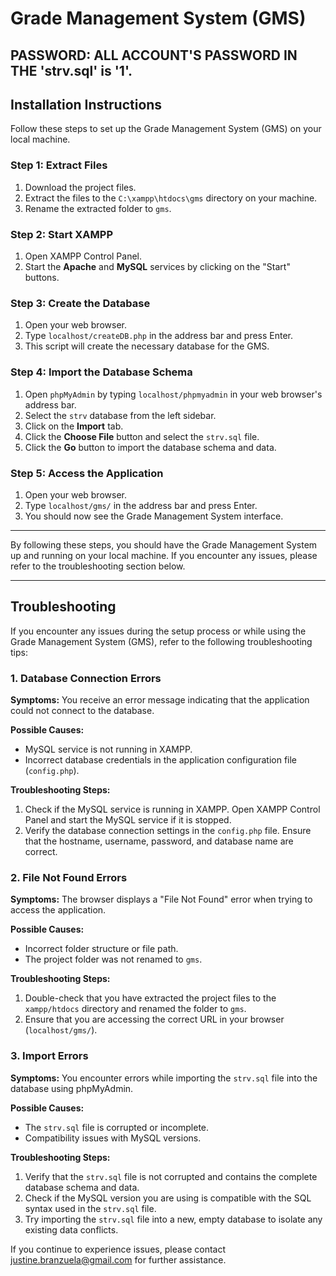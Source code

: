# Grade Management System (GMS)

## **PASSWORD:** ALL ACCOUNT'S PASSWORD IN THE 'strv.sql' is '1'.

## Installation Instructions

Follow these steps to set up the Grade Management System (GMS) on your local machine.

### Step 1: Extract Files

1. Download the project files.
2. Extract the files to the `C:\xampp\htdocs\gms` directory on your machine.
3. Rename the extracted folder to `gms`.

### Step 2: Start XAMPP

1. Open XAMPP Control Panel.
2. Start the **Apache** and **MySQL** services by clicking on the "Start" buttons.

### Step 3: Create the Database

1. Open your web browser.
2. Type `localhost/createDB.php` in the address bar and press Enter.
3. This script will create the necessary database for the GMS.

### Step 4: Import the Database Schema

1. Open `phpMyAdmin` by typing `localhost/phpmyadmin` in your web browser's address bar.
2. Select the `strv` database from the left sidebar.
3. Click on the **Import** tab.
4. Click the **Choose File** button and select the `strv.sql` file.
5. Click the **Go** button to import the database schema and data.

### Step 5: Access the Application

1. Open your web browser.
2. Type `localhost/gms/` in the address bar and press Enter.
3. You should now see the Grade Management System interface.

---

By following these steps, you should have the Grade Management System up and running on your local machine. If you encounter any issues, please refer to the troubleshooting section below.

---

## Troubleshooting

If you encounter any issues during the setup process or while using the Grade Management System (GMS), refer to the following troubleshooting tips:

### 1. Database Connection Errors

**Symptoms:** You receive an error message indicating that the application could not connect to the database.

**Possible Causes:**
- MySQL service is not running in XAMPP.
- Incorrect database credentials in the application configuration file (`config.php`).

**Troubleshooting Steps:**
1. Check if the MySQL service is running in XAMPP. Open XAMPP Control Panel and start the MySQL service if it is stopped.
2. Verify the database connection settings in the `config.php` file. Ensure that the hostname, username, password, and database name are correct.

### 2. File Not Found Errors

**Symptoms:** The browser displays a "File Not Found" error when trying to access the application.

**Possible Causes:**
- Incorrect folder structure or file path.
- The project folder was not renamed to `gms`.

**Troubleshooting Steps:**
1. Double-check that you have extracted the project files to the `xampp/htdocs` directory and renamed the folder to `gms`.
2. Ensure that you are accessing the correct URL in your browser (`localhost/gms/`).

### 3. Import Errors

**Symptoms:** You encounter errors while importing the `strv.sql` file into the database using phpMyAdmin.

**Possible Causes:**
- The `strv.sql` file is corrupted or incomplete.
- Compatibility issues with MySQL versions.

**Troubleshooting Steps:**
1. Verify that the `strv.sql` file is not corrupted and contains the complete database schema and data.
2. Check if the MySQL version you are using is compatible with the SQL syntax used in the `strv.sql` file.
3. Try importing the `strv.sql` file into a new, empty database to isolate any existing data conflicts.

If you continue to experience issues, please contact justine.branzuela@gmail.com for further assistance.
